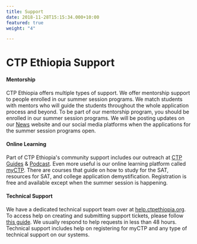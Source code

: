 ```yaml
---
title: Support
date: 2018-11-28T15:15:34.000+10:00
featured: true
weight: "4"

---
```

# CTP Ethiopia Support

#### Mentorship

CTP Ethiopia offers multiple types of support. We offer mentorship support to people enrolled in our summer session programs. We match students with mentors who will guide the students throughout the whole application process and beyond. To be part of our mentorship program, you should be enrolled in our summer session programs. We will be posting updates on our [News](https://news.ctpethiopia.org "News") website and our social media platforms when the applications for the summer session programs open. 

#### Online Learning

Part of CTP Ethiopia's community support includes our outreach at [CTP Guides](https://guides.ctpethiopia.org/ "Guides") & [Podcast](https://pod.ctpethiopia.org/ "Podcast"). Even more useful is our online learning platform called [myCTP](https://ctpacademy.org/ "myCTP"). There are courses that guide on how to study for the SAT, resources for SAT, and college application demystification. Registration is free and available except when the summer session is happening. 

#### Technical Support

We have a dedicated technical support team over at [help.ctpethiopia.org](https://help.ctpethiopia.org "Help"). To access help on creating and submitting support tickets, please follow [this guide](https://beta.ctpethiopia.org/contact/#Submitting%20Tickets "Guide on Creating Tickets"). We usually respond to help requests in less than 48 hours. Technical support includes help on registering for myCTP and any type of technical support on our systems. 
